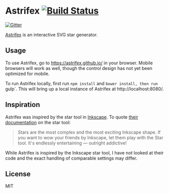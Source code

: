 # Astrifex [![Build Status](https://travis-ci.org/astrifex/astrifex.svg)](https://travis-ci.org/astrifex/astrifex)

[![Gitter](https://badges.gitter.im/Join%20Chat.svg)](https://gitter.im/astrifex/astrifex?utm_source=badge&utm_medium=badge&utm_campaign=pr-badge&utm_content=badge)

[Astrifex](https://astrifex.github.io/) is an interactive SVG star generator.

## Usage

To use Astrifex, go to https://astrifex.github.io/ in your browser. Mobile
browsers will work as well, though the control design has not yet been
optimized for mobile.

To run Astrifex locally, first run `npm install` and `bower install, then run
`gulp`. This will bring up a local instance of Astrifex at
http://localhost:8080/.

## Inspiration

Astrifex was inspired by the star tool in [Inkscape](https://www.inkscape.org).
To quote [their documentation](https://inkscape.org/doc/shapes/tutorial-shapes.html)
on the star tool:

> Stars are the most complex and the most exciting Inkscape shape. If you want
> to wow your friends by Inkscape, let them play with the Star tool. It's
> endlessly entertaining — outright addictive!

While Astrifex is inspired by the Inkscape star tool, I have not looked at
their code and the exact handling of comparable settings may differ.

## License

MIT
